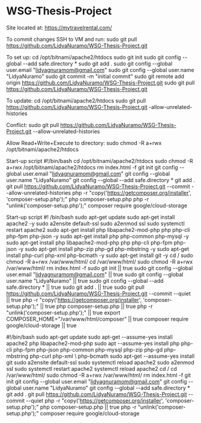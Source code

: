 # WSG-Thesis-Project

Site located at: https://mytravelrental.com/

To commit changes SSH to VM and run: sudo git pull https://github.com/LidyaNuramo/WSG-Thesis-Project.git

To set up:
cd /opt/bitnami/apache2/htdocs 
sudo git init 
sudo git config --global --add safe.directory *
sudo git add . 
sudo git config --global user.email "lidyagnuramom@gmail.com" 
sudo git config --global user.name "LidyaNuramo" 
sudo git commit -m "initial commit" 
sudo git remote add origin https://github.com/LidyaNuramo/WSG-Thesis-Project.git
sudo git pull https://github.com/LidyaNuramo/WSG-Thesis-Project.git

To update:
cd /opt/bitnami/apache2/htdocs 
sudo git pull https://github.com/LidyaNuramo/WSG-Thesis-Project.git -allow-unrelated-histories 

Conflict:
sudo git pull https://github.com/LidyaNuramo/WSG-Thesis-Project.git --allow-unrelated-histories 

Allow Read+Write+Execute to directory:
sudo chmod -R a+rwx /opt/bitnami/apache2/htdocs

Start-up script
#!/bin/bash
cd /opt/bitnami/apache2/htdocs 
sudo chmod -R a+rwx /opt/bitnami/apache2/htdocs
rm index.html -f
git init 
git config --global user.email "lidyagnuramom@gmail.com" 
git config --global user.name "LidyaNuramo" 
git config --global --add safe.directory *
git add . 
git pull https://github.com/LidyaNuramo/WSG-Thesis-Project.git --commit --allow-unrelated-histories 
php -r "copy('https://getcomposer.org/installer', 'composer-setup.php');"
php composer-setup.php
php -r "unlink('composer-setup.php');"
composer require google/cloud-storage


Start-up script
#! /bin/bash
sudo apt-get update
sudo apt-get install apache2 -y
sudo a2ensite default-ssl
sudo a2enmod ssl
sudo systemctl restart apache2
sudo apt-get install php libapache2-mod-php php php-cli php-fpm php-json -y
sudo apt-get install php php-common php-mysql -y
sudo apt-get install php libapache2-mod-php php php-cli php-fpm php-json -y
sudo apt-get install php-zip php-gd php-mbstring -y
sudo apt-get install php-curl php-xml php-bcmath -y
sudo apt-get install git -y
cd /
sudo chmod -R a+rwx /var/www/html/
cd /var/www/html/ 
sudo chmod -R a+rwx /var/www/html/
rm index.html -f
sudo git init || true
sudo git config --global user.email "lidyagnuramom@gmail.com" || true
sudo git config --global user.name "LidyaNuramo" || true
sudo git config --global --add safe.directory * || true
sudo git add . || true
sudo git pull https://github.com/LidyaNuramo/WSG-Thesis-Project.git --commit --quiet || true
php -r "copy('https://getcomposer.org/installer', 'composer-setup.php');" || true
php composer-setup.php  || true
php -r "unlink('composer-setup.php');" || true
export COMPOSER_HOME="/var/www/html/composer" || true
composer require google/cloud-storage || true

#!/bin/bash
sudo apt-get update
sudo apt-get --assume-yes install apache2 php libapache2-mod-php
sudo apt --assume-yes install php php-cli php-fpm php-json php-common php-mysql php-zip php-gd php-mbstring php-curl php-xml \ 
php-bcmath
sudo apt-get --assume-yes install git
sudo a2ensite default-ssl
sudo systemctl reload apache2
sudo a2enmod ssl
sudo systemctl restart apache2
systemctl reload apache2
cd /
cd /var/www/html/ 
sudo chmod -R a+rwx /var/www/html/
rm index.html -f
git init 
git config --global user.email "lidyagnuramom@gmail.com" 
git config --global user.name "LidyaNuramo" 
git config --global --add safe.directory *
git add . 
git pull https://github.com/LidyaNuramo/WSG-Thesis-Project.git --commit --quiet 
php -r "copy('https://getcomposer.org/installer', 'composer-setup.php');"
php composer-setup.php  || true
php -r "unlink('composer-setup.php');"
composer require google/cloud-storage
